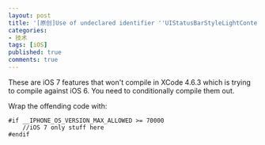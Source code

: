 ```yaml
---
layout: post
title: '[原创]Use of undeclared identifier ''UIStatusBarStyleLightContent'''
categories:
- 技术
tags: [iOS]
published: true
comments: true
---
```

<p>These are iOS 7 features that won't compile in XCode 4.6.3 which is trying to compile against iOS 6. You need to conditionally compile them out.</p>

<p>Wrap the offending code with:
<pre><code>#if __IPHONE_OS_VERSION_MAX_ALLOWED &gt;= 70000
    //iOS 7 only stuff here
#endif </code></pre></p>
